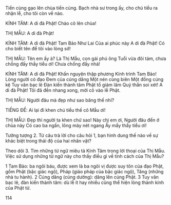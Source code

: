 Tiền cùng gạo lên chùa tiến cúng.
Bạch nhà sư trong ấy, cho chú tiểu ra nhận lễ, cho tôi còn về nào.

KÍNH TÂM: A di đà Phật! Chào cô lên chùa!

THỊ MẪU: A di đà Phật!

KÍNH TÂM: A di đà Phật!
Tam Bảo Như Lai
Của ai phúc này
A di đà Phật! Có cho biết tên để tôi vào lòng sớ!

THỊ MẪU: Tên em ấy à?
Là Thị Mẫu, con gái phú ông
Tuổi vừa đôi tám, chưa chồng đấy thầy tiểu ơi!
Chưa chồng đấy nhá!

KÍNH TÂM: A di đà Phật!
Khấn nguyện thập phương
Kính trình Tam Bảo!
Lòng người có đạo
Đem của cúng dâng
Một nén cùng biên
Một đồng cúng kệ
Tuy vân bạc lẽ
Đàn kiến thành tâm
Phật tổ giám lâm
Quỷ thần soi xét!
A di đà Phật! Tôi đã đền nhang xong, mời cô vào lễ Phật.

THỊ MẪU: Người đâu mà đẹp như sao băng thế nhỉ?

TIẾNG ĐỀ: Ai lại đi khen chú tiểu thế cô Mẫu ơi!

THỊ MẪU: Đẹp thì người ta khen chứ sao!
Này chị em ơi,
Người đâu đến ở chùa này
Có cao ba ngấn, lông mày nét ngang
Ấy mấy thầy tiểu ơi!

Tưởng tượng
2. Từ câu trả lời cho câu hỏi 1, bạn hình dung thế nào về sự khác biệt trong thái độ của hai nhân vật?

Theo dõi
3. Tìm những từ ngữ miêu tả Kính Tâm trong lời thoại của Thị Mẫu. Việc sử dụng những từ ngữ này cho thấy điều gì về tính cách của Thị Mẫu?

1 Tam Bảo: ba ngôi báu, được xem là ba ngôi vị được suy tôn của đạo Phật, gồm Phật (bậc giác ngộ), Pháp (giáo pháp của bậc giác ngộ), Tăng (những nhà tu hành).
2 Cúng dâng (cúng dường): dâng lên cúng Phật.
3 Tuy vân bạc lẽ, đàn kiến thành tâm: dù lễ ít hay nhiều cũng thể hiện lòng thành kính của Phật tử.

114